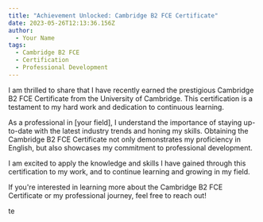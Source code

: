 ```yaml
---
title: "Achievement Unlocked: Cambridge B2 FCE Certificate"
date: 2023-05-26T12:13:36.156Z
author:
  - Your Name
tags:
  - Cambridge B2 FCE
  - Certification
  - Professional Development
---
```


I am thrilled to share that I have recently earned the prestigious Cambridge B2 FCE Certificate from the University of Cambridge. This certification is a testament to my hard work and dedication to continuous learning.

As a professional in [your field], I understand the importance of staying up-to-date with the latest industry trends and honing my skills. Obtaining the Cambridge B2 FCE Certificate not only demonstrates my proficiency in English, but also showcases my commitment to professional development.

I am excited to apply the knowledge and skills I have gained through this certification to my work, and to continue learning and growing in my field.

If you're interested in learning more about the Cambridge B2 FCE Certificate or my professional journey, feel free to reach out!

te
